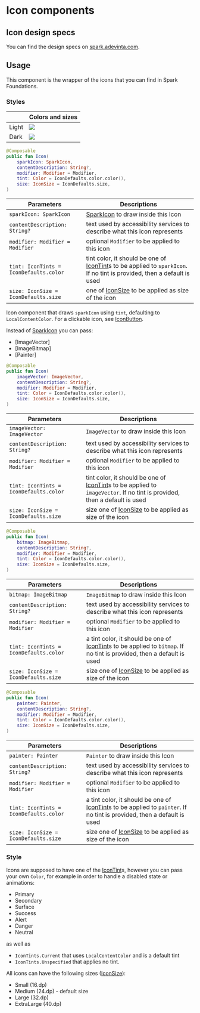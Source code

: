 # Icon components

## Icon design specs

You can find the design specs on [spark.adevinta.com](https://spark.adevinta.com/1186e1705/p/11373f-icon/b/80bf01).

## Usage

This component is the wrapper of the icons that you can find in Spark Foundations.

### Styles

|       | Colors and sizes                                                                                                                                               |
|-------|----------------------------------------------------------------------------------------------------------------------------------------------------------------|
| Light | ![](../../../../../../../../../spark-screenshot-testing/src/test/snapshots/images/com.adevinta.spark_PreviewScreenshotTests_preview_tests_icon_icon_light.png) |
| Dark  | ![](../../../../../../../../../spark-screenshot-testing/src/test/snapshots/images/com.adevinta.spark_PreviewScreenshotTests_preview_tests_icon_icon_dark.png)  |

```kotlin
@Composable
public fun Icon(
    sparkIcon: SparkIcon,
    contentDescription: String?,
    modifier: Modifier = Modifier,
    tint: Color = IconDefaults.color.color(),
    size: IconSize = IconDefaults.size,
)
```

| Parameters                             | Descriptions                                                                                                                           |
|----------------------------------------|----------------------------------------------------------------------------------------------------------------------------------------|
| `sparkIcon: SparkIcon`                 | [SparkIcon](../../../../../../../../../spark-icons/src/main/kotlin/com/adevinta/spark/icons/SparkIcon.kt) to draw inside this Icon     |
| `contentDescription: String?`          | text used by accessibility services to describe what this icon represents                                                              |
| `modifier: Modifier = Modifier`        | optional `Modifier` to be applied to this icon                                                                                         |                                                                                                                     |
| `tint: IconTints = IconDefaults.color` | tint color, it should be one of [IconTint](IconTints.kt)s to be applied to `sparkIcon`. If no tint is provided, then a default is used |
| `size: IconSize = IconDefaults.size`   | one of [IconSize](IconDefaults.kt) to be applied as size of the icon                                                                   |

Icon component that draws `sparkIcon` using `tint`, defaulting to `LocalContentColor`. For a
clickable icon, see [IconButton](IconButton.kt).

Instead of [SparkIcon](../../../../../../../../../spark-icons/src/main/kotlin/com/adevinta/spark/icons/SparkIcon.kt) you can pass:
- [ImageVector]
- [ImageBitmap]
- [Painter]

```kotlin
@Composable
public fun Icon(
    imageVector: ImageVector,
    contentDescription: String?,
    modifier: Modifier = Modifier,
    tint: Color = IconDefaults.color.color(),
    size: IconSize = IconDefaults.size,
)
```

| Parameters                             | Descriptions                                                                                                                             |
|----------------------------------------|------------------------------------------------------------------------------------------------------------------------------------------|
| `imageVector: ImageVector`             | `ImageVector` to draw inside this Icon                                                                                                   |
| `contentDescription: String?`          | text used by accessibility services to describe what this icon represents                                                                |
| `modifier: Modifier = Modifier`        | optional `Modifier` to be applied to this icon                                                                                           |                                                                                                                     |
| `tint: IconTints = IconDefaults.color` | tint color, it should be one of [IconTint](IconTints.kt)s to be applied to `imageVector`. If no tint is provided, then a default is used |
| `size: IconSize = IconDefaults.size`   | size one of [IconSize](IconDefaults.kt)  to be applied as size of the icon                                                               |

```kotlin
@Composable
public fun Icon(
    bitmap: ImageBitmap,
    contentDescription: String?,
    modifier: Modifier = Modifier,
    tint: Color = IconDefaults.color.color(),
    size: IconSize = IconDefaults.size,
)
```

| Parameters                             | Descriptions                                                                                                                          |
|----------------------------------------|---------------------------------------------------------------------------------------------------------------------------------------|
| `bitmap: ImageBitmap`                  | `ImageBitmap` to draw inside this Icon                                                                                                |
| `contentDescription: String?`          | text used by accessibility services to describe what this icon represents                                                             |
| `modifier: Modifier = Modifier`        | optional `Modifier` to be applied to this icon                                                                                        |                                                                                                                     |
| `tint: IconTints = IconDefaults.color` | a tint color, it should be one of [IconTint](IconTints.kt)s to be applied to `bitmap`. If no tint is provided, then a default is used |
| `size: IconSize = IconDefaults.size`   | size one of [IconSize](IconDefaults.kt) to be applied as size of the icon                                                             |

```kotlin
@Composable
public fun Icon(
    painter: Painter,
    contentDescription: String?,
    modifier: Modifier = Modifier,
    tint: Color = IconDefaults.color.color(),
    size: IconSize = IconDefaults.size,
)
```

| Parameters                             | Descriptions                                                                                                                           |
|----------------------------------------|----------------------------------------------------------------------------------------------------------------------------------------|
| `painter: Painter`                     | `Painter` to draw inside this Icon                                                                                                     |
| `contentDescription: String?`          | text used by accessibility services to describe what this icon represents                                                              |
| `modifier: Modifier = Modifier`        | optional `Modifier` to be applied to this icon                                                                                         |                                                                                                                     |
| `tint: IconTints = IconDefaults.color` | a tint color, it should be one of [IconTint](IconTints.kt)s to be applied to `painter`. If no tint is provided, then a default is used |
| `size: IconSize = IconDefaults.size`   | size one of [IconSize](IconDefaults.kt) to be applied as size of the icon                                                              |


### Style

Icons are supposed to have one of the [IconTint](IconTints.kt)s, however you can pass your
own `Color`, for example in order to handle a disabled state or animations:

- Primary
- Secondary
- Surface
- Success
- Alert
- Danger
- Neutral

as well as 
- `IconTints.Current` that uses `LocalContentColor` and is a default tint 
- `IconTints.Unspecified` that applies no tint.

All icons can have the following sizes ([IconSize](IconDefaults.kt)):
- Small (16.dp)
- Medium (24.dp) - default size
- Large (32.dp)
- ExtraLarge (40.dp)
